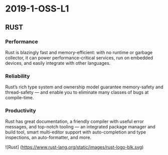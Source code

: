 # 2019-1-OSS-L1

## RUST

### Performance
Rust is blazingly fast and memory-efficient: with no runtime or garbage collector, it can power performance-critical services, run on embedded devices, and easily integrate with other languages.

### Reliability
Rust’s rich type system and ownership model guarantee memory-safety and thread-safety — and enable you to eliminate many classes of bugs at compile-time.

### Productivity
Rust has great documentation, a friendly compiler with useful error messages, and top-notch tooling — an integrated package manager and build tool, smart multi-editor support with auto-completion and type inspections, an auto-formatter, and more.

![Rust] (https://www.rust-lang.org/static/images/rust-logo-blk.svg)

